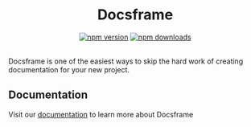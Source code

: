 <h1 align="center">
Docsframe
</h1>

<div align="center">
    <a href="https://www.npmjs.com/package/docsframe"><img src="https://img.shields.io/npm/v/docsframe?maxAge=3600" alt="npm version" /></a>
    <a href="https://www.npmjs.com/package/docsframe"><img src="https://img.shields.io/npm/dt/docsframe?maxAge=3600" alt="npm downloads" /></a>
</div>

<br>

Docsframe is one of the easiest ways to skip the hard work of creating documentation for your new project.

## Documentation

Visit our [documentation](https://docsframe.work/docs) to learn more about Docsframe